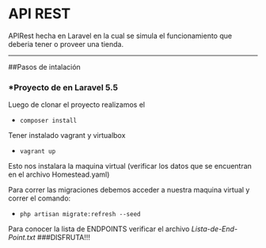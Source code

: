 # API REST

APIRest hecha en Laravel en la cual se simula el funcionamiento que deberia
tener o proveer una tienda.

***
##Pasos de intalación

### *Proyecto de en Laravel 5.5
Luego de clonar el proyecto realizamos el 

* `composer install`

Tener instalado vagrant y virtualbox

* `vagrant up`

Esto nos instalara la maquina virtual (verificar los datos que se encuentran en el 
archivo Homestead.yaml)

Para correr las migraciones debemos acceder a nuestra maquina virtual y correr el 
comando:

* `php artisan migrate:refresh --seed`

Para conocer la lista de ENDPOINTS verificar el archivo
 *Lista-de-End-Point.txt*
###DISFRUTA!!!


